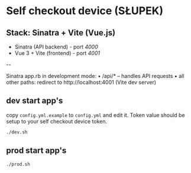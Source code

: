 # Self checkout device (SŁUPEK)

## Stack: Sinatra + Vite (Vue.js)
- Sinatra (API backend)   - port *4000*
- Vue 3 + Vite (frontend) - port *4001*

--

Sinatra app.rb in development mode:
	•	/api/* – handles API requests
	•	all other paths: redirect to http://localhost:4001 (Vite dev server)

## dev start app's
copy `config.yml.example` to `config.yml` and edit it.
Token value should be setup to your self checkout device token.
```bash
./dev.sh
```

## prod start app's
```bash
./prod.sh
```
